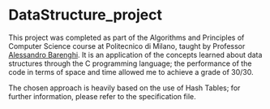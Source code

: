 # DataStructure_project
This project was completed as part of the Algorithms and Principles of Computer Science course at Politecnico di Milano, taught by Professor [Alessandro Barenghi](https://barenghi.faculty.polimi.it/doku.php). It is an application of the concepts learned about data structures through the C programming language; the performance of the code in terms of space and time allowed me to achieve a grade of 30/30.

The chosen approach is heavily based on the use of Hash Tables; for further information, please refer to the specification file.
